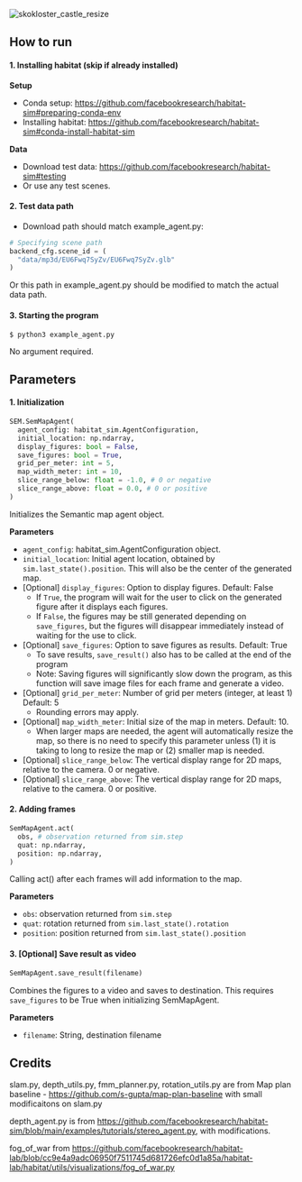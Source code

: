![skokloster_castle_resize](https://user-images.githubusercontent.com/47484587/196324233-92771932-eb4d-489a-8da0-66f9df7d92a4.gif)

## How to run

#### 1. Installing habitat (skip if already installed)

**Setup**
- Conda setup: https://github.com/facebookresearch/habitat-sim#preparing-conda-env
- Installing habitat: https://github.com/facebookresearch/habitat-sim#conda-install-habitat-sim

**Data**
- Download test data: https://github.com/facebookresearch/habitat-sim#testing
- Or use any test scenes.

#### 2. Test data path

- Download path should match example_agent.py:

```python
# Specifying scene path
backend_cfg.scene_id = (
  "data/mp3d/EU6Fwq7SyZv/EU6Fwq7SyZv.glb"
)
```

Or this path in example_agent.py should be modified to match the actual data path.

#### 3. Starting the program

```
$ python3 example_agent.py
```
No argument required.

## Parameters

#### 1. Initialization
```python
SEM.SemMapAgent(
  agent_config: habitat_sim.AgentConfiguration, 
  initial_location: np.ndarray, 
  display_figures: bool = False, 
  save_figures: bool = True, 
  grid_per_meter: int = 5, 
  map_width_meter: int = 10,
  slice_range_below: float = -1.0, # 0 or negative
  slice_range_above: float = 0.0, # 0 or positive
)
```
Initializes the Semantic map agent object.

**Parameters**
- `agent_config`: habitat_sim.AgentConfiguration object.
- `initial_location`: Initial agent location, obtained by `sim.last_state().position`. This will also be the center of the generated map.
- [Optional] `display_figures`: Option to display figures. Default: False
  - If `True`, the program will wait for the user to click on the generated figure after it displays each figures. 
  - If `False`, the figures may be still generated depending on `save_figures`, but the figures will disappear immediately instead of waiting for the use to click.
- [Optional] `save_figures`: Option to save figures as results. Default: True
  - To save results, `save_result()` also has to be called at the end of the program
  - Note: Saving figures will significantly slow down the program, as this function will save image files for each frame and generate a video.
- [Optional] `grid_per_meter`: Number of grid per meters (integer, at least 1) Default: 5
  - Rounding errors may apply.
- [Optional] `map_width_meter`: Initial size of the map in meters. Default: 10.
  - When larger maps are needed, the agent will automatically resize the map, so there is no need to specify this parameter unless (1) it is taking to long to resize the map or (2) smaller map is needed.
- [Optional] `slice_range_below`: The vertical display range for 2D maps, relative to the camera. 0 or negative.
- [Optional] `slice_range_above`: The vertical display range for 2D maps, relative to the camera. 0 or positive.

#### 2. Adding frames
```python
SemMapAgent.act(
  obs, # observation returned from sim.step
  quat: np.ndarray, 
  position: np.ndarray,
)
```
Calling act() after each frames will add information to the map.

**Parameters**
- `obs`: observation returned from `sim.step`
- `quat`: rotation returned from `sim.last_state().rotation`
- `position`: position returned from `sim.last_state().position`

#### 3. [Optional] Save result as video
```python
SemMapAgent.save_result(filename)
```
Combines the figures to a video and saves to destination. This requires `save_figures` to be True when initializing SemMapAgent.

**Parameters**
- `filename`: String, destination filename

## Credits

slam.py, depth_utils.py, fmm_planner.py, rotation_utils.py are from Map plan baseline - https://github.com/s-gupta/map-plan-baseline with small modificaitons on slam.py

depth_agent.py is from https://github.com/facebookresearch/habitat-sim/blob/main/examples/tutorials/stereo_agent.py, with modifications.

fog_of_war from https://github.com/facebookresearch/habitat-lab/blob/cc9e4a9adc06950f7511745d681726efc0d1a85a/habitat-lab/habitat/utils/visualizations/fog_of_war.py
